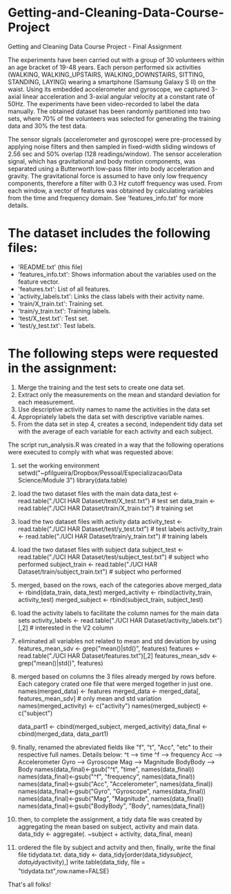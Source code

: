 # Getting-and-Cleaning-Data-Course-Project
Getting and Cleaning Data Course Project - Final Assignment

The experiments have been carried out with a group of 30 volunteers within an age bracket of 19-48 years. Each person performed six activities (WALKING, WALKING_UPSTAIRS, WALKING_DOWNSTAIRS, SITTING, STANDING, LAYING) wearing a smartphone (Samsung Galaxy S II) on the waist. Using its embedded accelerometer and gyroscope, we captured 3-axial linear acceleration and 3-axial angular velocity at a constant rate of 50Hz. The experiments have been video-recorded to label the data manually. The obtained dataset has been randomly partitioned into two sets, where 70% of the volunteers was selected for generating the training data and 30% the test data. 

The sensor signals (accelerometer and gyroscope) were pre-processed by applying noise filters and then sampled in fixed-width sliding windows of 2.56 sec and 50% overlap (128 readings/window). The sensor acceleration signal, which has gravitational and body motion components, was separated using a Butterworth low-pass filter into body acceleration and gravity. The gravitational force is assumed to have only low frequency components, therefore a filter with 0.3 Hz cutoff frequency was used. From each window, a vector of features was obtained by calculating variables from the time and frequency domain. See 'features_info.txt' for more details. 

The dataset includes the following files:
=========================================

- 'README.txt' (this file)
- 'features_info.txt': Shows information about the variables used on the feature vector.
- 'features.txt': List of all features.
- 'activity_labels.txt': Links the class labels with their activity name.
- 'train/X_train.txt': Training set.
- 'train/y_train.txt': Training labels.
- 'test/X_test.txt': Test set.
- 'test/y_test.txt': Test labels.

The following steps were requested in the assignment:
=================================================================
1. Merge the training and the test sets to create one data set.
2. Extract only the measurements on the mean and standard deviation for each measurement.
3. Use descriptive activity names to name the activities in the data set
4. Appropriately labels the data set with descriptive variable names.
5. From the data set in step 4, creates a second, independent tidy data set with the average of each variable for each activity and each subject.

The script run_analysis.R was created in a way that the following operations were executed to comply with what was requested above:
1. set the working environment
    setwd("~pfilgueira/Dropbox/Pessoal/Especializacao/Data Science/Module 3")
    library(data.table)

2. load the two dataset files with the main data
    data_test <- read.table("./UCI HAR Dataset/test/X_test.txt")   # test set
    data_train <- read.table("./UCI HAR Dataset/train/X_train.txt") # training set
    
3. load the two dataset files with activity data
    activity_test <- read.table("./UCI HAR Dataset/test/y_test.txt")   # test labels
    activity_train <- read.table("./UCI HAR Dataset/train/y_train.txt") # training labels

4. load the two dataset files with subject data
    subject_test <- read.table("./UCI HAR Dataset/test/subject_test.txt") # subject who performed
    subject_train <- read.table("./UCI HAR Dataset/train/subject_train.txt") # subject who performed

5. merged, based on the rows, each of the categories above
    merged_data <- rbind(data_train, data_test)
    merged_activity <- rbind(activity_train, activity_test)
    merged_subject <- rbind(subject_train, subject_test)
    
6. load the activity labels to facilitate the column names for the main data sets
    activity_labels <- read.table("./UCI HAR Dataset/activity_labels.txt")[,2]  # interested in the V2 column

7. eliminated all variables not related to mean and std deviation by using features_mean_sdv <- grep("mean()|std()", features)
    features <- read.table("./UCI HAR Dataset/features.txt")[,2]
    features_mean_sdv <- grep("mean()|std()", features)

8. merged based on columns the 3 files already merged by rows before.   Each category crated one file that were merged together in just one.
    names(merged_data) <- features
    merged_data <- merged_data[, features_mean_sdv] # only mean and std variation
    names(merged_activity) <- c("activity")
    names(merged_subject) <- c("subject")
    
    data_part1 <- cbind(merged_subject, merged_activity)
    data_final <- cbind(merged_data, data_part1)
    
9. finally, renamed the abreviated fields like "f", "t", "Acc", "etc" to their respective full names.  Details below:
 ^t --> time
 ^f --> frequency
 Acc --> Accelerometer
 Gyro --> Gyroscope
 Mag --> Magnitude
 BodyBody --> Body
    names(data_final)<-gsub("^t", "time", names(data_final))
    names(data_final)<-gsub("^f", "frequency", names(data_final))
    names(data_final)<-gsub("Acc", "Accelerometer", names(data_final))
    names(data_final)<-gsub("Gyro", "Gyroscope", names(data_final))
    names(data_final)<-gsub("Mag", "Magnitude", names(data_final))
    names(data_final)<-gsub("BodyBody", "Body", names(data_final))

10. then, to complete the assignment, a tidy data file was created by aggregating the mean based on subject, activity and main data.
    data_tidy <- aggregate(. ~subject + activity, data_final, mean)
    
11. ordered the file by subject and actvity and then, finally, write the final file tidydata.txt.
    data_tidy <- data_tidy[order(data_tidy$subject, data_tidy$activity),]
    write.table(data_tidy, file = "tidydata.txt",row.name=FALSE)
    
That's all folks!


